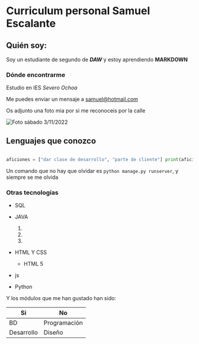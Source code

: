 # Curriculum personal Samuel Escalante

## Quién soy:

Soy un estudiante de segundo de ***DAW***  y estoy aprendiendo **MARKDOWN**
### Dónde encontrarme

Estudio en IES *Severo Ochoa*

Me puedes enviar un mensaje a [samuel@hotmail.com](mailto:samuel@hotmail.com)

Os adjunto una foto mia por si me reconoceis por la calle
<!-- EL alt es para que se identifique la imagen como tal-->
![Foto sábado 3/11/2022](halloween-scary.gif)

## Lenguajes que conozco

``` python  

aficiones = ["dar clase de desarrollo", "parte de cliente"] print(aficiones)

```

Un comando que no hay que olvidar es `python manage.py runserver`, y siempre se me olvida

### Otras tecnologías
<!--son 3 unos porque va aumentando automáticamente -->
* SQL
* JAVA 

    1.
    1.
    1.
* HTML Y CSS
    * HTML 5
* js
* Python

Y los módulos que me han gustado han sido:

| Si         | No
| ---        |--
| BD         | Programación
| Desarrollo | Diseño